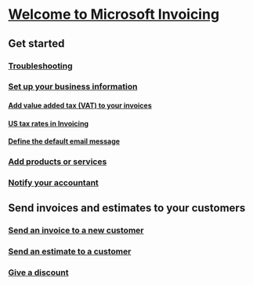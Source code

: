 # [Welcome to Microsoft Invoicing](index.md)
## Get started
### [Troubleshooting](about-troubleshooting.md)
### [Set up your business information](set-up-business-profile.md)
#### [Add value added tax (VAT) to your invoices](add-vat.md)
#### [US tax rates in Invoicing](us-sales-tax.md)
#### [Define the default email message](customize-email.md)
### [Add products or services](add-items.md)
### [Notify your accountant](notify-accountant.md)
## Send invoices and estimates to your customers
### [Send an invoice to a new customer](send-invoice.md)
### [Send an estimate to a customer](send-estimate.md)
### [Give a discount](give-discount.md)
